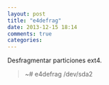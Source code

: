 ```yaml
---
layout: post
title: "e4defrag"
date: 2013-12-15 18:14
comments: true
categories: 
---
```

Desfragmentar particiones ext4.

>~# e4defrag /dev/sda2

